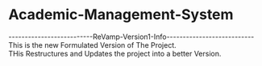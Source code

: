 # Academic-Management-System  
--------------------------ReVamp-Version1-Info---------------------------  
This is the new Formulated Version of The Project.  
THis Restructures and Updates the project into a better Version.  
